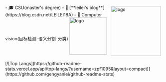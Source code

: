 
<img src="https://github-readme-stats.vercel.app/api?username=zpf1095&show_icons=true" alt="logo" height="160" align="right" style="margin: 5px; margin-bottom: 20px;" />
- 🎓 CSU(master's degree)
- 📖 [**leilei's blog**](https://blog.csdn.net/LEILEI18A)
- 🔭 Computer vision(目标检测-语义分割-分类)
<img src="https://github-profile-trophy.vercel.app/?username=zpf1095&theme=flat" alt="logo" height="120" align="center" style="margin: auto; margin-bottom: 20px;" />
[![Top Langs](https://github-readme-stats.vercel.app/api/top-langs/?username=zpf1095&layout=compact)](https://github.com/gengyanlei/github-readme-stats)

